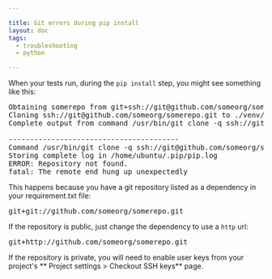 ```yaml
---

title: Git errors during pip install
layout: doc
tags:
  - troubleshooting
  - python

---
```


When your tests run, during the `pip install` step, you might see something like this:

<pre>
Obtaining somerepo from git+ssh://git@github.com/someorg/somerepo.git#egg=somerepo (from -r requirements.txt (line 23))
Cloning ssh://git@github.com/someorg/somerepo.git to ./venv/src/somerepo
Complete output from command /usr/bin/git clone -q ssh://git@github.com/someorg/somerepo.git /home/ubuntu/someorg/venv/src/somerepo:

----------------------------------------
Command /usr/bin/git clone -q ssh://git@github.com/someorg/somerepo.git /home/ubuntu/somerepo/venv/src/somerepo failed with error code 128 in None
Storing complete log in /home/ubuntu/.pip/pip.log
ERROR: Repository not found.
fatal: The remote end hung up unexpectedly
</pre>

This happens because you have a git repository listed as a dependency in your requirement.txt file:

<pre>
git+git://github.com/someorg/somerepo.git
</pre>

If the repository is public, just change the dependency to use a `http` url:

<pre>
git+http://github.com/someorg/somerepo.git
</pre>

If the repository is private, you will need to enable user keys
from your project's ** Project settings > Checkout SSH keys**
page.
